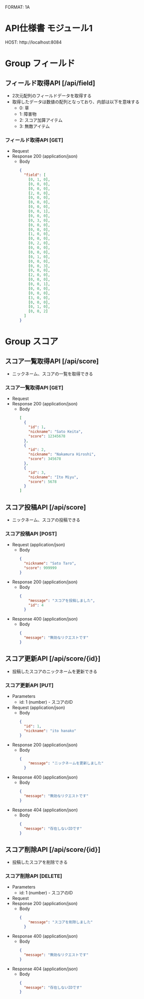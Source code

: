 FORMAT: 1A

# API仕様書 モジュール1

HOST: http://localhost:8084

# Group フィールド

## フィールド取得API [/api/field]

- 2次元配列のフィールドデータを取得する
- 取得したデータは数値の配列となっており、内部は以下を意味する
  - 0: 草
  - 1: 障害物
  - 2: スコア加算アイテム
  - 3: 無敵アイテム

### フィールド取得API [GET]

+ Request
+ Response 200 (application/json)
  + Body
    ```json
    {
      "field": [
        [0, 1, 0],
        [0, 0, 0],
        [0, 0, 0],
        [2, 0, 0],
        [0, 0, 0],
        [0, 0, 0],
        [0, 0, 0],
        [0, 0, 1],
        [0, 0, 0],
        [0, 3, 0],
        [0, 0, 0],
        [0, 0, 0],
        [1, 0, 0],
        [0, 0, 0],
        [0, 2, 0],
        [0, 0, 0],
        [0, 0, 0],
        [0, 1, 0],
        [0, 0, 0],
        [0, 0, 3],
        [0, 0, 0],
        [2, 0, 0],
        [0, 0, 0],
        [0, 0, 1],
        [0, 0, 0],
        [0, 0, 0],
        [3, 0, 0],
        [0, 0, 0],
        [0, 1, 0],
        [0, 0, 2]
      ]
    }
    ```


# Group スコア

## スコア一覧取得API [/api/score]

- ニックネーム、スコアの一覧を取得できる

### スコア一覧取得API [GET]

+ Request
+ Response 200 (application/json)
  + Body
    ```json
    [
      {
        "id": 1,
        "nickname": "Sato Keita",
        "score": 12345678
      },
      {
        "id": 2,
        "nickname": "Nakamura Hiroshi",
        "score": 345678
      },
      {
        "id": 3,
        "nickname": "Ito Miyu",
        "score": 5678
      }
    ]
    ```

## スコア投稿API [/api/score]

- ニックネーム、スコアの投稿できる

### スコア投稿API [POST]

+ Request (application/json)
  + Body
    ```json
    {
      "nickname": "Sato Taro",
      "score": 999999
    }
    ```
+ Response 200 (application/json)
  + Body
    ```json
    {
	  	"message": "スコアを投稿しました",
	  	"id": 4
	  }
    ```
+ Response 400 (application/json)
  + Body
    ```json
    {
      "message": "無効なリクエストです"
    }
    ```

## スコア更新API [/api/score/{id}]

- 投稿したスコアのニックネームを更新できる

### スコア更新API [PUT]

+ Parameters
  + id: 1 (number) - スコアのID
+ Request (application/json)
  + Body
    ```json
    {
      "id": 1,
      "nickname": "ito hanako"
    }
    ```
+ Response 200 (application/json)
  + Body
    ```json
    {
	  	"message": "ニックネームを更新しました"
	  }
    ```
+ Response 400 (application/json)
  + Body
    ```json
    {
      "message": "無効なリクエストです"
    }
    ```
+ Response 404 (application/json)
  + Body
    ```json
    {
      "message": "存在しないIDです"
    }
    ```

## スコア削除API [/api/score/{id}]

- 投稿したスコアを削除できる

### スコア削除API [DELETE]

+ Parameters
  + id: 1 (number) - スコアのID
+ Request
+ Response 200 (application/json)
  + Body
    ```json
    {
	  	"message": "スコアを削除しました"
	  }
    ```
+ Response 400 (application/json)
  + Body
    ```json
    {
      "message": "無効なリクエストです"
    }
    ```
+ Response 404 (application/json)
  + Body
    ```json
    {
      "message": "存在しないIDです"
    }
    ```
